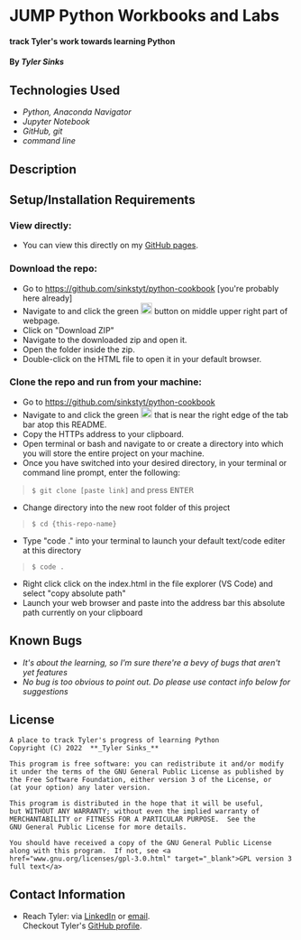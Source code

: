 # JUMP Python Workbooks and Labs

#### track Tyler's work towards learning Python

#### By _**Tyler Sinks**_

## Technologies Used

* _Python, Anaconda Navigator_
* _Jupyter Notebook_
* _GitHub, git_
* _command line_

## Description

## Setup/Installation Requirements

### View directly:
* You can view this directly on my <a href="https://sinkstyt.github.io/[link]" target="_blank">GitHub pages</a>.

### Download the repo:
* Go to https://github.com/sinkstyt/python-cookbook [you're probably here already]
* Navigate to and click the green <img src="code.PNG" alt="code" height="20"> button on middle upper right part of webpage.
* Click on "Download ZIP"
* Navigate to the downloaded zip and open it.
* Open the folder inside the zip.
* Double-click on the HTML file to open it in your default browser.

### Clone the repo and run from your machine:
* Go to https://github.com/sinkstyt/python-cookbook
* Navigate to and click the green <img src="code.PNG" alt="code" height="20"> that is near the right edge of the tab bar atop this README.
* Copy the HTTPs address to your clipboard.
* Open terminal or bash and navigate to or create a directory into which you will store the entire project on your machine.
* Once you have switched into your desired directory, in your terminal or command line prompt, enter the following:
> `$ git clone [paste link]` and press <kbd>ENTER</kdb>
* Change directory into the new root folder of this project
> `$ cd {this-repo-name}`
* Type "code ." into your terminal to launch your default text/code editer at this directory
> `$ code .`
* Right click click on the index.html in the file explorer (VS Code) and select "copy absolute path"
* Launch your web browser and paste into the address bar this absolute path currently on your clipboard

## Known Bugs

* _It's about the learning, so I'm sure there're a bevy of bugs that aren't yet features_
* _No bug is *too obvious* to point out. Do please use contact info below for suggestions_

## License
    A place to track Tyler's progress of learning Python
    Copyright (C) 2022  **_Tyler Sinks_**

    This program is free software: you can redistribute it and/or modify
    it under the terms of the GNU General Public License as published by
    the Free Software Foundation, either version 3 of the License, or
    (at your option) any later version.

    This program is distributed in the hope that it will be useful,
    but WITHOUT ANY WARRANTY; without even the implied warranty of
    MERCHANTABILITY or FITNESS FOR A PARTICULAR PURPOSE.  See the
    GNU General Public License for more details.

    You should have received a copy of the GNU General Public License
    along with this program.  If not, see <a href="www.gnu.org/licenses/gpl-3.0.html" target="_blank">GPL version 3 full text</a>

## Contact Information
* Reach Tyler: via <a href="https://www.linkedin.com/in/tyler-sinks/" target="_blank">LinkedIn</a> or <a href="mailto:tyler.sinksa@gmail.com" target="_blank">email</a>.<br>
Checkout Tyler's <a href="https://github.com/sinkstyt" target="_blank">GitHub profile</a>.</li>
